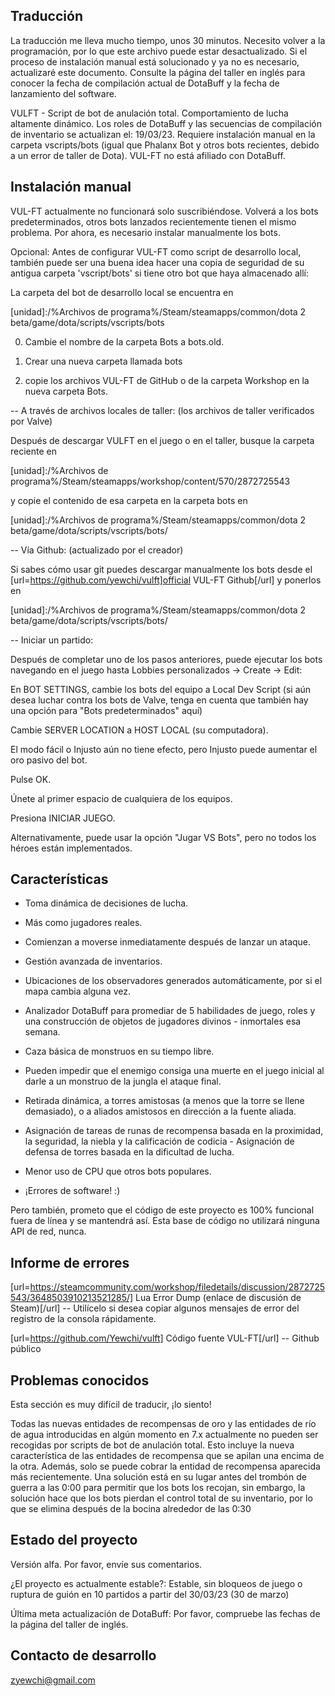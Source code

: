 ##  Traducción 

La traducción me lleva mucho tiempo, unos 30 minutos. Necesito volver a la programación, por lo que este archivo puede estar desactualizado. Si el proceso de instalación manual está solucionado y ya no es necesario, actualizaré este documento. Consulte la página del taller en inglés para conocer la fecha de compilación actual de DotaBuff y la fecha de lanzamiento del software.



VULFT - Script de bot de anulación total. Comportamiento de lucha altamente dinámico. Los roles de DotaBuff y las secuencias de compilación de inventario se actualizan el: 19/03/23. Requiere instalación manual en la carpeta vscripts/bots (igual que Phalanx Bot y otros bots recientes, debido a un error de taller de Dota). VUL-FT no está afiliado con DotaBuff.



##  Instalación manual 

VUL-FT actualmente no funcionará solo suscribiéndose. Volverá a los bots predeterminados, otros bots lanzados recientemente tienen el mismo problema. Por ahora, es necesario instalar manualmente los bots.



Opcional: Antes de configurar VUL-FT como script de desarrollo local, también puede ser una buena idea hacer una copia de seguridad de su antigua carpeta 'vscript/bots' si tiene otro bot que haya almacenado allí:

La carpeta del bot de desarrollo local se encuentra en

[unidad]:/%Archivos de programa%/Steam/steamapps/common/dota 2 beta/game/dota/scripts/vscripts/bots

0) Cambie el nombre de la carpeta Bots a bots.old.

1) Crear una nueva carpeta llamada bots

2) copie los archivos VUL-FT de GitHub o de la carpeta Workshop en la nueva carpeta Bots.



-- A través de archivos locales de taller: (los archivos de taller verificados por Valve)

Después de descargar VULFT en el juego o en el taller, busque la carpeta reciente en

[unidad]:/%Archivos de programa%/Steam/steamapps/workshop/content/570/2872725543

y copie el contenido de esa carpeta en la carpeta bots en

[unidad]:/%Archivos de programa%/Steam/steamapps/common/dota 2 beta/game/dota/scripts/vscripts/bots/



-- Vía Github: (actualizado por el creador)

Si sabes cómo usar git puedes descargar manualmente los bots desde el [url=https://github.com/yewchi/vulft]official VUL-FT Github[/url] y ponerlos en

[unidad]:/%Archivos de programa%/Steam/steamapps/common/dota 2 beta/game/dota/scripts/vscripts/bots/



-- Iniciar un partido:

Después de completar uno de los pasos anteriores, puede ejecutar los bots navegando en el juego hasta Lobbies personalizados -> Create -> Edit:

En BOT SETTINGS, cambie los bots del equipo a Local Dev Script (si aún desea luchar contra los bots de Valve, tenga en cuenta que también hay una opción para "Bots predeterminados" aquí)

Cambie SERVER LOCATION a HOST LOCAL (su computadora).

El modo fácil o Injusto aún no tiene efecto, pero Injusto puede aumentar el oro pasivo del bot.

Pulse OK.

Únete al primer espacio de cualquiera de los equipos.

Presiona INICIAR JUEGO.



Alternativamente, puede usar la opción "Jugar VS Bots", pero no todos los héroes están implementados.



##  Características 

- Toma dinámica de decisiones de lucha.

- Más como jugadores reales.

- Comienzan a moverse inmediatamente después de lanzar un ataque.

- Gestión avanzada de inventarios.

- Ubicaciones de los observadores generados automáticamente, por si el mapa cambia alguna vez.

- Analizador DotaBuff para promediar de 5 habilidades de juego, roles y una construcción de objetos de jugadores divinos - inmortales esa semana.

- Caza básica de monstruos en su tiempo libre.

- Pueden impedir que el enemigo consiga una muerte en el juego inicial al darle a un monstruo de la jungla el ataque final.

- Retirada dinámica, a torres amistosas (a menos que la torre se llene demasiado), o a aliados amistosos en dirección a la fuente aliada.

- Asignación de tareas de runas de recompensa basada en la proximidad, la seguridad, la niebla y la calificación de codicia - Asignación de defensa de torres basada en la dificultad de lucha.

- Menor uso de CPU que otros bots populares.

- ¡Errores de software! :)



Pero también, prometo que el código de este proyecto es 100% funcional fuera de línea y se mantendrá así. Esta base de código no utilizará ninguna API de red, nunca.

##  Informe de errores 

[url=https://steamcommunity.com/workshop/filedetails/discussion/2872725543/3648503910213521285/] Lua Error Dump (enlace de discusión de Steam)[/url] -- Utilícelo si desea copiar algunos mensajes de error del registro de la consola rápidamente.

[url=https://github.com/Yewchi/vulft] Código fuente VUL-FT[/url] -- Github público



##  Problemas conocidos 

Esta sección es muy difícil de traducir, ¡lo siento!



Todas las nuevas entidades de recompensas de oro y las entidades de río de agua introducidas en algún momento en 7.x actualmente no pueden ser recogidas por scripts de bot de anulación total. Esto incluye la nueva característica de las entidades de recompensa que se apilan una encima de la otra. Además, solo se puede cobrar la entidad de recompensa aparecida más recientemente. Una solución está en su lugar antes del trombón de guerra a las 0:00 para permitir que los bots los recojan, sin embargo, la solución hace que los bots pierdan el control total de su inventario, por lo que se elimina después de la bocina alrededor de las 0:30



##  Estado del proyecto 

Versión alfa. Por favor, envíe sus comentarios.

¿El proyecto es actualmente estable?: Estable, sin bloqueos de juego o ruptura de guión en 10 partidos a partir del 30/03/23 (30 de marzo)

Última meta actualización de DotaBuff: Por favor, compruebe las fechas de la página del taller de inglés.



##  Contacto de desarrollo 

zyewchi@gmail.com

